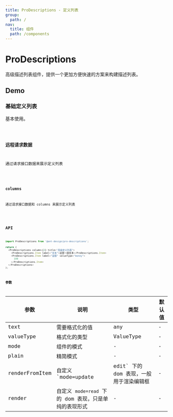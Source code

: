 ```yaml
---
title: ProDescriptions - 定义列表
group:
  path: /
nav:
  title: 组件
  path: /components
---
```


# ProDescriptions

高级描述列表组件，提供一个更加方便快速的方案来构建描述列表。

## Demo

### 基础定义列表

基本使用。

<code src="../demos/base.tsx" />

### 远程请求数据

通过请求接口数据来展示定义列表

<code src="../demos/request.tsx" />

### columns

通过请求接口数据和 columns 来展示定义列表

<code src="../demos/columns.tsx" />

## API

```typescript | pure
import ProDescriptions from '@ant-design/pro-descriptions';

return (
  <ProDescriptions column={2} title="高级定义列表">
    <ProDescriptions.Item label="文本">这是一段文本</ProDescriptions.Item>
    <ProDescriptions.Item label="金额" valueType="money">
      100
    </ProDescriptions.Item>
  </ProDescriptions>
);
```

### 参数

| 参数 | 说明 | 类型 | 默认值 |
| --- | --- | --- | --- |
| text | 需要格式化的值 | any | - |
| valueType | 格式化的类型 | ValueType | - |
| mode | 组件的模式 | - | - |
| plain | 精简模式 | - | - |
| renderFromItem | 自定义 `mode=update | edit` 下的 dom 表现，一般用于渲染编辑框 | - | - |
| render | 自定义 `mode=read` 下的 dom 表现，只是单纯的表现形式 | - | - |
